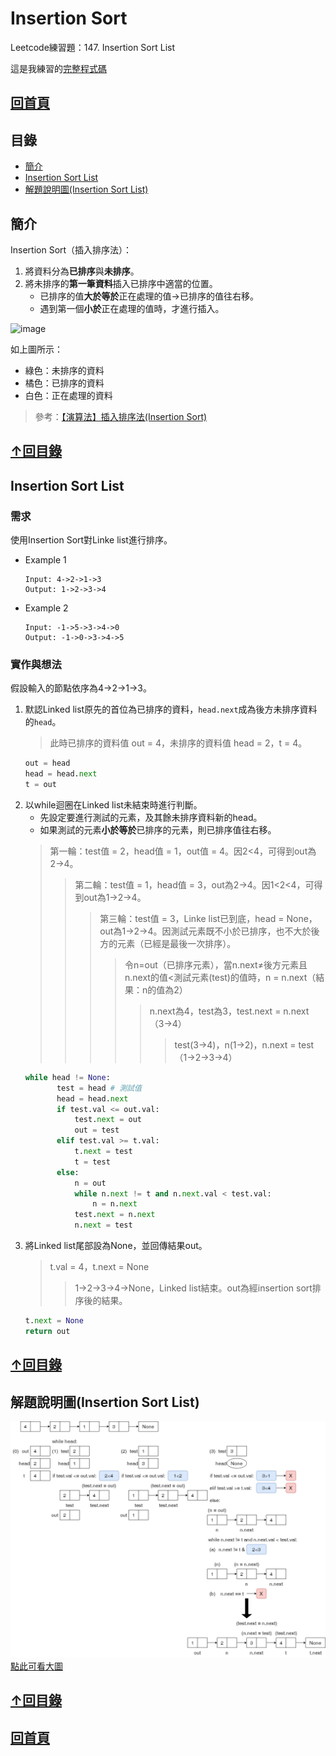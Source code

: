 # Insertion Sort
Leetcode練習題：147. Insertion Sort List

這是我練習的[完整程式碼](https://github.com/HTY62006/MyLearningNote/blob/master/Leetcode/week4/147.%20Insertion%20Sort%20List.py)
## [回首頁](https://github.com/HTY62006/MyLearningNote)
## 目錄
   * [簡介](https://github.com/HTY62006/MyLearningNote/blob/master/%E7%AD%86%E8%A8%98/04_Insertion%20Sort.md#%E7%B0%A1%E4%BB%8B)
   * [Insertion Sort List](https://github.com/HTY62006/MyLearningNote/blob/master/%E7%AD%86%E8%A8%98/04_Insertion%20Sort.md#insertion-sort-list)
   * [解題說明圖(Insertion Sort List)](https://github.com/HTY62006/MyLearningNote/blob/master/%E7%AD%86%E8%A8%98/04_Insertion%20Sort.md#%E8%A7%A3%E9%A1%8C%E8%AA%AA%E6%98%8E%E5%9C%96insertion-sort-list)
## 簡介
Insertion Sort（插入排序法）：
1. 將資料分為**已排序**與**未排序**。
2. 將未排序的**第一筆資料**插入已排序中適當的位置。
   * 已排序的值**大於等於**正在處理的值→已排序的值往右移。
   * 遇到第一個**小於**正在處理的值時，才進行插入。

![image](https://images.plurk.com/7pFxYHFs6R9cbdqE3hy7ot.png)

如上圖所示：
* 綠色：未排序的資料
* 橘色：已排序的資料
* 白色：正在處理的資料
> 參考：[【演算法】插入排序法(Insertion Sort)](http://notepad.yehyeh.net/Content/Algorithm/Sort/Insertion/1.php)
## [↑回目錄](https://github.com/HTY62006/MyLearningNote/blob/master/%E7%AD%86%E8%A8%98/04_Insertion%20Sort.md#%E7%9B%AE%E9%8C%84)
## Insertion Sort List
### 需求
使用Insertion Sort對Linke list進行排序。
* Example 1
  ```Text
  Input: 4->2->1->3
  Output: 1->2->3->4
  ```
* Example 2
  ```Text
  Input: -1->5->3->4->0
  Output: -1->0->3->4->5
  ```
### 實作與想法
假設輸入的節點依序為4->2->1->3。
1. 默認Linked list原先的首位為已排序的資料，`head.next`成為後方未排序資料的`head`。
   > 此時已排序的資料值 out = 4，未排序的資料值 head = 2，t = 4。
   ```Python
   out = head
   head = head.next
   t = out
   ```
2. 以while迴圈在Linked list未結束時進行判斷。
   * 先設定要進行測試的元素，及其餘未排序資料新的head。
   * 如果測試的元素**小於等於**已排序的元素，則已排序值往右移。
   > 第一輪：test值 = 2，head值 = 1，out值 = 4。因2<4，可得到out為2->4。
   >> 第二輪：test值 = 1，head值 = 3，out為2->4。因1<2<4，可得到out為1->2->4。
   >>> 第三輪：test值 = 3，Linke list已到底，head = None，out為1->2->4。因測試元素既不小於已排序，也不大於後方的元素（已經是最後一次排序）。
   >>>> 令n=out（已排序元素），當n.next≠後方元素且n.next的值<測試元素(test)的值時，n = n.next（結果：n的值為2）
   >>>>> n.next為4，test為3，test.next = n.next（3->4）
   >>>>>> test(3->4)，n(1->2)，n.next = test（1->2->3->4）
     ```Python
     while head != None:
            test = head # 測試值
            head = head.next
            if test.val <= out.val:
                test.next = out
                out = test
            elif test.val >= t.val:
                t.next = test
                t = test
            else:
                n = out
                while n.next != t and n.next.val < test.val:
                    n = n.next
                test.next = n.next
                n.next = test
     ```
3. 將Linked list尾部設為None，並回傳結果out。
   > t.val = 4，t.next = None
   >> 1->2->3->4->None，Linked list結束。out為經insertion sort排序後的結果。
   ```Python
   t.next = None
   return out
   ```
## [↑回目錄](https://github.com/HTY62006/MyLearningNote/blob/master/%E7%AD%86%E8%A8%98/04_Insertion%20Sort.md#%E7%9B%AE%E9%8C%84)
## 解題說明圖(Insertion Sort List)
![image](https://github.com/HTY62006/MyLearningNote/blob/master/large_image/IS02.png)
[點此可看大圖](https://raw.githubusercontent.com/HTY62006/MyLearningNote/master/large_image/IS02.png)
## [↑回目錄](https://github.com/HTY62006/MyLearningNote/blob/master/%E7%AD%86%E8%A8%98/04_Insertion%20Sort.md#%E7%9B%AE%E9%8C%84)
## [回首頁](https://github.com/HTY62006/MyLearningNote)
